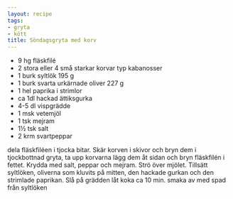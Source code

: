 ```yaml
---
layout: recipe
tags:
- gryta
- kött
title: Söndagsgryta med korv
---
```


* 9 hg fläskfilé
* 2 stora eller 4 små starkar korvar typ kabanosser
* 1 burk syltlök 195 g
* 1 burk svarta urkärnade oliver 227 g
* 1 hel paprika i strimlor
* ca 1dl hackad ättiksgurka
* 4-5 dl vispgrädde
* 1 msk vetemjöl
* 1 tsk mejram
* 1½ tsk salt
* 2 krm svartpeppar

dela fläskfiléen i tjocka bitar. Skär korven i skivor och bryn dem i
tjockbottnad gryta, ta upp korvarna lägg dem åt sidan och bryn fläskfilén i
fettet. Krydda med salt, peppar och mejram. Strö över mjölet. Tillsätt
syltlöken, oliverna som kluvits på mitten, den hackade gurkan och den strimlade
paprikan. Slå på grädden låt koka ca 10 min. smaka av med spad från syltlöken
